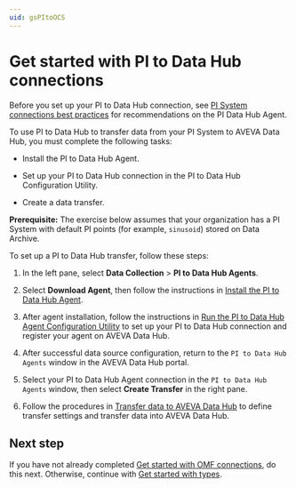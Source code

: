 ```yaml
---
uid: gsPItoOCS
---
```


# Get started with PI to Data Hub connections

Before you set up your PI to Data Hub connection, see [PI System connections best practices](xref:bpPISystemConnection) for recommendations on the PI Data Hub Agent.

To use PI to Data Hub to transfer data from your PI System to AVEVA Data Hub, you must complete the following tasks:

- Install the PI to Data Hub Agent.

- Set up your PI to Data Hub connection in the PI to Data Hub Configuration Utility.

- Create a data transfer.

**Prerequisite:** The exercise below assumes that your organization has a PI System with default PI points (for example, `sinusoid`) stored on Data Archive.

To set up a PI to Data Hub transfer, follow these steps:

1. In the left pane, select **Data Collection** > **PI to Data Hub Agents**.

1. Select **Download Agent**, then follow the instructions in [Install the PI to Data Hub Agent](xref:install-agent).

1. After agent installation, follow the instructions in [Run the PI to Data Hub Agent Configuration Utility](xref:pi-to-ocs-utility) to set up your PI to Data Hub connection and register your agent on AVEVA Data Hub.

1. After successful data source configuration, return to the `PI to Data Hub Agents` window in the AVEVA Data Hub portal.

1. Select your PI to Data Hub Agent connection in the `PI to Data Hub Agents` window, then select **Create Transfer** in the right pane.

1. Follow the procedures in [Transfer data to AVEVA Data Hub](xref:transfer-data) to define transfer settings and transfer data into AVEVA Data Hub.

## Next step

If you have not already completed [Get started with OMF connections](xref:gsOMF), do this next. Otherwise, continue with [Get started with types](xref:gsTypes).
